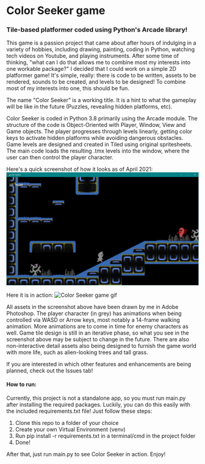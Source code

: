 # Color Seeker game
### Tile-based platformer coded using Python's Arcade library!

This game is a passion project that came about after hours of indulging in a variety of hobbies, including drawing, painting, coding in Python, watching tech videos on Youtube, and playing instruments. After some time of thinking, "what can I do that allows me to combine most my interests into one workable package?" I decided that I could work on a simple 2D platformer game! It's simple, really: there is code to be written, assets to be rendered, sounds to be created, and levels to be designed! To combine most of my interests into one, this should be fun.

The name "Color Seeker" is a working title. It is a hint to what the gameplay will be like in the future (Puzzles, revealing hidden platforms, etc). 

Color Seeker is coded in Python 3.8 primarily using the Arcade module. The structure of the code is Object-Oriented with Player, Window, View and Game objects. The player progresses through levels linearly, getting color keys to activate hidden platforms while avoiding dangerous obstacles. Game levels are designed and created in Tiled using original spritesheets. The main code loads the resulting .tmx levels into the window, where the user can then control the player character. 

Here's a quick screenshot of how it looks as of April 2021:
![Color Seeker game screenshot](https://github.com/Krizeon/Color-seeker-game/blob/master/game%20screenshot.png)

Here it is in action:
![Color Seeker game gif](https://github.com/Krizeon/Color-seeker-game/blob/master/color-seeker-key.gif)

All assets in the screenshot above have been drawn by me in Adobe Photoshop. The player character (in grey) has animations when being controlled via WASD or Arrow keys, most notably a 14-frame walking animation. More animations are to come in time for enemy characters as well. Game tile design is still in an iterative phase, so what you see in the screenshot above may be subject to change in the future. There are also non-interactive detail assets also being designed to furnish the game world with more life, such as alien-looking trees and tall grass. 

If you are interested in which other features and enhancements are being planned, check out the Issues tab!

#### How to run:
Currently, this project is not a standalone app, so you must run main.py after installing the required packages. Luckily, you can do this easily with the included requirements.txt file! Just follow these steps:

1) Clone this repo to a folder of your choice
2) Create your own Virtual Environment (venv)
3) Run pip install -r requirements.txt in a terminal/cmd in the project folder
4) Done!

After that, just run main.py to see Color Seeker in action. Enjoy!


 
 
